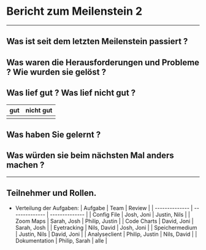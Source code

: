 # Bericht zum Meilenstein 2
---
## Was ist seit dem letzten Meilenstein passiert ?

## Was waren die Herausforderungen und Probleme ? Wie wurden sie gelöst ?

## Was lief gut ? Was lief nicht gut ?
| gut | nicht gut |
| --- | --------- |
|     |           |

## Was haben Sie gelernt ?

## Was würden sie beim nächsten Mal anders machen ?

---
## Teilnehmer und Rollen.

- Verteilung der Aufgaben:
    | Aufgabe        | Team           | Review         |
    | -------------- | -------------- | -------------- |
    | Config File    | Josh, Joni     | Justin, Nils   |
    | Zoom Maps      | Sarah, Josh    | Philip, Justin |
    | Code Charts    | David, Joni    | Sarah, Josh    |
    | Eyetracking    | Nils, David    | Josh, Joni     |
    | Speichermedium | Justin, Nils   | David, Joni    |
    | Analyseclient  | Philip, Justin | Nils, David    |
    | Dokumentation  | Philip, Sarah  | alle           |
